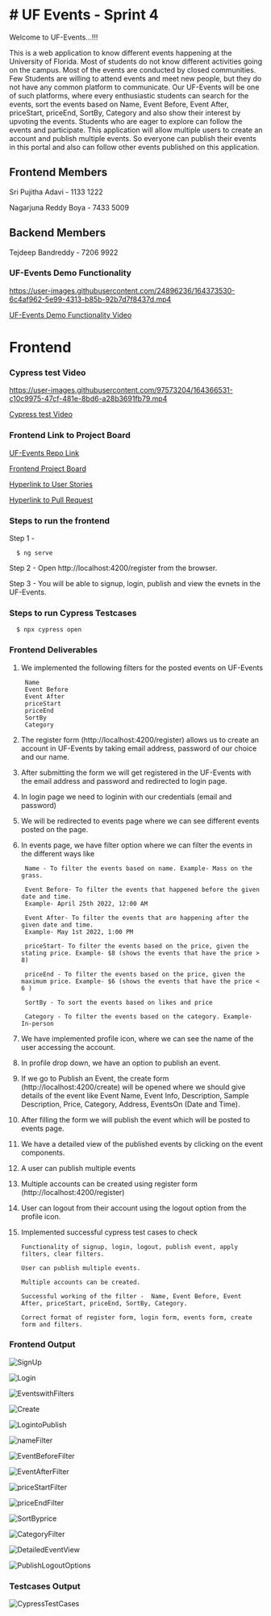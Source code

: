 
# # UF Events - Sprint 4
Welcome to UF-Events...!!!

This is a web application to know different events happening at
the University of Florida. Most of students do not know different activities
going on the campus. Most of the events are conducted by
closed communities. Few Students are willing to attend events and
meet new people, but they do not have any common platform to 
communicate. Our UF-Events will be one of such platforms, where 
every enthusiastic students can search for the events, sort the events based on  Name, Event Before, Event After, priceStart, priceEnd, SortBy, Category and also 
show their interest by upvoting the events. Students who are eager to explore 
can follow the events and participate. This application will allow multiple users to create an account and publish multiple events.
So everyone can publish their events in this portal and also can follow other events published on this application.

## Frontend Members
Sri Pujitha Adavi - 1133 1222

Nagarjuna Reddy Boya - 7433 5009


## Backend Members
Tejdeep Bandreddy - 7206 9922


### UF-Events Demo Functionality
https://user-images.githubusercontent.com/24896236/164373530-6c4af962-5e99-4313-b85b-92b7d7f8437d.mp4

[UF-Events Demo Functionality Video](https://user-images.githubusercontent.com/24896236/164373530-6c4af962-5e99-4313-b85b-92b7d7f8437d.mp4)

# Frontend

### Cypress test Video 
https://user-images.githubusercontent.com/97573204/164366531-c10c9975-47cf-481e-8bd6-a28b3691fb79.mp4

[Cypress test Video](https://user-images.githubusercontent.com/97573204/164366531-c10c9975-47cf-481e-8bd6-a28b3691fb79.mp4)

### Frontend Link to Project Board
[UF-Events Repo Link](https://github.com/sripujithaadavi/UF-Events)

[Frontend Project Board](https://github.com/sripujithaadavi/UF-Events/projects/2)

[Hyperlink to User Stories](https://github.com/sripujithaadavi/UF-Events/issues?q=is%3Aissue+is%3Aclosed)

[Hyperlink to Pull Request](https://github.com/sripujithaadavi/UF-Events/pulls?q=is%3Apr+is%3Aclosed)


### Steps to run the frontend

Step 1 -
```http
  $ ng serve
```

Step 2 - Open http://localhost:4200/register from the browser. 

Step 3 - You will be able to signup, login, publish and view the evnets in the UF-Events.

### Steps to run Cypress Testcases
```http
  $ npx cypress open
```

### Frontend Deliverables
1. We implemented the following filters for the posted events on UF-Events
       
        Name
        Event Before
        Event After
        priceStart
        priceEnd
        SortBy
        Category

2. The register form (http://localhost:4200/register) allows us to create an account in UF-Events by taking email address, password of our choice and our name.

3. After submitting the form we will get registered in the UF-Events with the email address and password and redirected to login page.

4. In login page we need to loginin with our credentials (email and password)

5. We will be redirected to events page where we can see different events posted on the page.

6. In events page, we have filter option where we can filter the events in the different ways like

        Name - To filter the events based on name. Example- Mass on the grass.
        
        Event Before- To filter the events that happened before the given date and time. 
        Example- April 25th 2022, 12:00 AM
        
        Event After- To filter the events that are happening after the given date and time. 
        Example- May 1st 2022, 1:00 PM
        
        priceStart- To filter the events based on the price, given the stating price. Example- $8 (shows the events that have the price > 8)
        
        priceEnd - To filter the events based on the price, given the maximum price. Example- $6 (shows the events that have the price < 6 )
        
        SortBy - To sort the events based on likes and price
        
        Category - To filter the events based on the category. Example- In-person

7. We have implemented profile icon, where we can see the name of the user accessing the account.

8. In profile drop down, we have an option to publish an event.

9. If we go to Publish an Event, the create form (http://localhost:4200/create) will be opened where we 
should give details of the event like Event Name, Event Info, Description, Sample Description, Price, Category, Address, EventsOn (Date and Time).

10. After filling the form we will publish the event which will be posted to events page.

11. We have a detailed view of the published events by clicking on the event components.

12. A user can publish multiple events

13. Multiple accounts can be created using register form (http://localhost:4200/register)

14. User can logout from their account using the logout option from the profile icon.

15. Implemented successful cypress test cases to check 

        Functionality of signup, login, logout, publish event, apply filters, clear filters.
        
        User can publish multiple events.

        Multiple accounts can be created.

        Successful working of the filter -  Name, Event Before, Event After, priceStart, priceEnd, SortBy, Category. 

        Correct format of register form, login form, events form, create form and filters.


### Frontend Output

![SignUp](https://github.com/sripujithaadavi/UF-Events/blob/main/Sprint4%20Output/SignUp.jpg)

![Login](https://github.com/sripujithaadavi/UF-Events/blob/main/Sprint4%20Output/Login.jpg)

![EventswithFilters](https://github.com/sripujithaadavi/UF-Events/blob/main/Sprint4%20Output/EventswithFilters.jpg)

![Create](https://github.com/sripujithaadavi/UF-Events/blob/main/Sprint4%20Output/Create.jpg)

![LogintoPublish](https://github.com/sripujithaadavi/UF-Events/blob/main/Sprint4%20Output/LogintoPublish.jpg)

![nameFilter](https://github.com/sripujithaadavi/UF-Events/blob/main/Sprint4%20Output/nameFilter.jpg)

![EventBeforeFilter](https://github.com/sripujithaadavi/UF-Events/blob/main/Sprint4%20Output/EventBeforeFilter.jpg)

![EventAfterFilter](https://github.com/sripujithaadavi/UF-Events/blob/main/Sprint4%20Output/EventAfterFilter.jpg)

![priceStartFilter](https://github.com/sripujithaadavi/UF-Events/blob/main/Sprint4%20Output/priceStartFilter.jpg)

![priceEndFilter](https://github.com/sripujithaadavi/UF-Events/blob/main/Sprint4%20Output/priceEndFilter.jpg)

![SortByprice](https://github.com/sripujithaadavi/UF-Events/blob/main/Sprint4%20Output/SortByprice.jpg)

![CategoryFilter](https://github.com/sripujithaadavi/UF-Events/blob/main/Sprint4%20Output/CategoryFilter.jpg)

![DetailedEventView](https://github.com/sripujithaadavi/UF-Events/blob/main/Sprint4%20Output/DetailedEventView.jpg)

![PublishLogoutOptions](https://github.com/sripujithaadavi/UF-Events/blob/main/Sprint4%20Output/PublishLogoutOptions.jpg)



### Testcases Output

![CypressTestCases](https://github.com/sripujithaadavi/UF-Events/blob/main/Sprint4%20Output/CypressTestCases.jpg)




